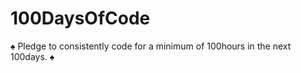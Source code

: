 # 100DaysOfCode
:spades: Pledge to consistently code for a minimum of 100hours in the next 100days. :spades:
